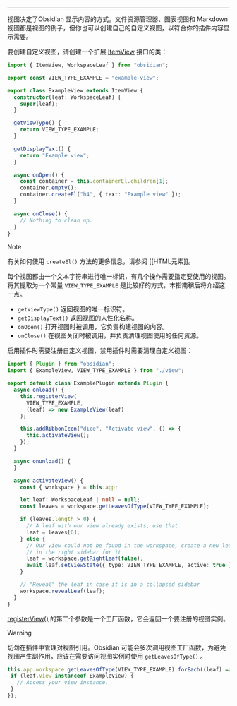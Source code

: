 
---
视图决定了Obsidian 显示内容的方式。文件资源管理器、图表视图和 Markdown 视图都是视图的例子，但你也可以创建自己的自定义视图，以符合你的插件内容显示需要。

要创建自定义视图，请创建一个扩展 [ItemView](https://docs.obsidian.md/Reference/TypeScript+API/ItemView) 接口的类：

```ts
import { ItemView, WorkspaceLeaf } from "obsidian";

export const VIEW_TYPE_EXAMPLE = "example-view";

export class ExampleView extends ItemView {
  constructor(leaf: WorkspaceLeaf) {
    super(leaf);
  }

  getViewType() {
    return VIEW_TYPE_EXAMPLE;
  }

  getDisplayText() {
    return "Example view";
  }

  async onOpen() {
    const container = this.containerEl.children[1];
    container.empty();
    container.createEl("h4", { text: "Example view" });
  }

  async onClose() {
    // Nothing to clean up.
  }
}
```


> [!NOTE]
> 
> 有关如何使用 `createEl()` 方法的更多信息，请参阅 [[HTML元素]]。

每个视图都由一个文本字符串进行唯一标识，有几个操作需要指定要使用的视图。将其提取为一个常量 `VIEW_TYPE_EXAMPLE` 是比较好的方式，本指南稍后将介绍这一点。

- `getViewType()` 返回视图的唯一标识符。
- `getDisplayText()` 返回视图的人性化名称。
- `onOpen()` 打开视图时被调用，它负责构建视图的内容。
- `onClose()` 在视图关闭时被调用，并负责清理视图使用的任何资源。

启用插件时需要注册自定义视图，禁用插件时需要清理自定义视图：

```ts
import { Plugin } from "obsidian";
import { ExampleView, VIEW_TYPE_EXAMPLE } from "./view";

export default class ExamplePlugin extends Plugin {
  async onload() {
    this.registerView(
      VIEW_TYPE_EXAMPLE,
      (leaf) => new ExampleView(leaf)
    );

    this.addRibbonIcon("dice", "Activate view", () => {
      this.activateView();
    });
  }

  async onunload() {
  }

  async activateView() {
    const { workspace } = this.app;

    let leaf: WorkspaceLeaf | null = null;
    const leaves = workspace.getLeavesOfType(VIEW_TYPE_EXAMPLE);

    if (leaves.length > 0) {
      // A leaf with our view already exists, use that
      leaf = leaves[0];
    } else {
      // Our view could not be found in the workspace, create a new leaf
      // in the right sidebar for it
      leaf = workspace.getRightLeaf(false);
      await leaf.setViewState({ type: VIEW_TYPE_EXAMPLE, active: true });
    }

    // "Reveal" the leaf in case it is in a collapsed sidebar
    workspace.revealLeaf(leaf);
  }
}
```

[registerView()](https://docs.obsidian.md/Reference/TypeScript+API/Plugin/registerView) 的第二个参数是一个工厂函数，它会返回一个要注册的视图实例。


> [!warning] 
> 
> 切勿在插件中管理对视图引用。Obsidian 可能会多次调用视图工厂函数，为避免视图产生副作用，应该在需要访问视图实例时使用 `getLeavesOfType()` 。
> ```ts
> this.app.workspace.getLeavesOfType(VIEW_TYPE_EXAMPLE).forEach((leaf) => {
 >  if (leaf.view instanceof ExampleView) {
 >    // Access your view instance.
 >  }
> });
> ```
